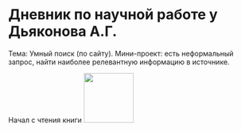 # Дневник по научной работе у Дьяконова А.Г.

Тема: Умный поиск (по сайту). Мини-проект: есть неформальный запрос, найти наиболее релевантную информацию в источнике.

Начал с чтения книги
<img src="https://user-images.githubusercontent.com/72136589/139948459-4e404531-92a7-49dc-bd9b-54ef35f631dd.png" width="100" height="100">
